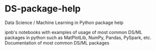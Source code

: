# DS-package-help
Data Science / Machine Learning in Python package help

ipnb's notebooks with examples of usage of most common DS/ML packages in python such as MatPlotLib, NumPy, Pandas, PySpark, etc.  
Documentation of most common DS/ML packages
